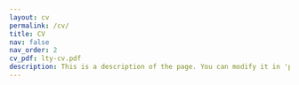 ```yaml
---
layout: cv
permalink: /cv/
title: CV
nav: false
nav_order: 2
cv_pdf: lty-cv.pdf
description: This is a description of the page. You can modify it in 'pages/_cv.md'. You can also change or remove the top pdf download button.
---
```

